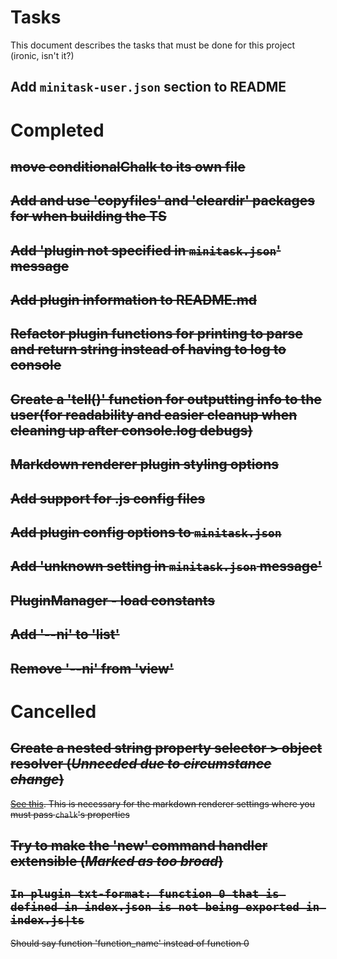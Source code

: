 # Tasks

This document describes the tasks that must be done for this project (ironic, isn't it?)

## Add `minitask-user.json` section to README

# Completed

## ~~move conditionalChalk to its own file~~

## ~~Add and use 'copyfiles' and 'cleardir' packages for when building the TS~~

## ~~Add 'plugin not specified in `minitask.json`' message~~

## ~~Add plugin information to README.md~~

## ~~Refactor plugin functions for printing to parse and return string instead of having to log to console~~

## ~~Create a 'tell()' function for outputting info to the user(for readability and easier cleanup when cleaning up after console.log debugs)~~

## ~~Markdown renderer plugin styling options~~

## ~~Add support for .js config files~~

## ~~Add plugin config options to `minitask.json`~~

## ~~Add 'unknown setting in `minitask.json` message'~~

## ~~PluginManager - load constants~~

## ~~Add '--ni' to 'list'~~

## ~~Remove '--ni' from 'view'~~

# Cancelled

## ~~Create a nested string property selector > object resolver (*Unneeded due to circumstance change*)~~

~~[See this](https://stackoverflow.com/a/22129960/1673694). This is necessary for the markdown renderer settings where you must pass `chalk`'s properties~~

## ~~Try to make the 'new' command handler extensible (*Marked as too broad*)~~

## ~~`In plugin txt-format: function 0 that is defined in index.json is not being exported in index.js|ts`~~

~~Should say function 'function_name' instead of function 0~~